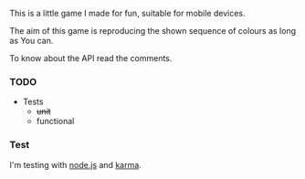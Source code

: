 
This is a little game I made for fun, suitable for mobile devices.

The aim of this game is reproducing the shown sequence of colours as long as You can.

To know about the API read the comments.



### TODO

* Tests
  + <del>unit</del>
  + functional

### Test

I'm testing with [node.js](http://nodejs.org/) and [karma](http://karma-runner.github.io/0.8/index.html).

